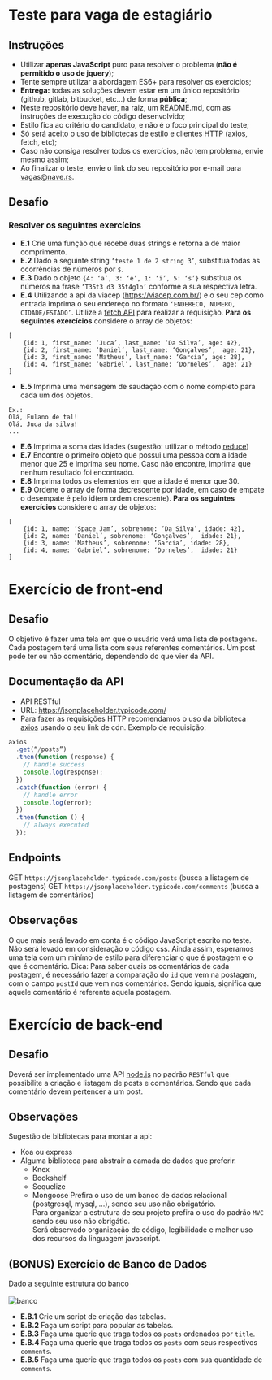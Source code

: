 # Teste para vaga de estagiário
## Instruções
- Utilizar **apenas JavaScript** puro para resolver o problema (**não é permitido o uso de jquery**);
- Tente sempre utilizar a abordagem ES6+ para resolver os exercícios;
- **Entrega:** todas as soluções devem estar em um único repositório (github, gitlab, bitbucket, etc…) de forma **pública**;
- Neste repositório deve haver, na raiz, um README.md, com as instruções de execução do código desenvolvido;
- Estilo fica ao critério do candidato, e não é o foco principal do teste;
- Só será aceito o uso de bibliotecas de estilo e clientes HTTP (axios, fetch, etc);
- Caso não consiga resolver todos os exercícios, não tem problema, envie mesmo assim;
- Ao finalizar o teste, envie o link do seu repositório por e-mail para vagas@nave.rs.
## Desafio
### Resolver os seguintes exercícios
- **E.1** Crie uma função que recebe duas strings e retorna a de maior comprimento.
- **E.2** Dado a seguinte string `‘teste 1 de 2 string 3’`, substitua todas as ocorrências de números por `$`.
- **E.3** Dado o objeto `{4: ‘a’, 3: ‘e’, 1: ‘i’, 5: ‘s’}` substitua os números na frase `‘T35t3 d3 35t4g1o’` conforme a sua respectiva letra.
- **E.4** Utilizando a api da viacep (https://viacep.com.br/) e o seu cep como entrada imprima o seu endereço no formato `‘ENDERECO, NUMERO, CIDADE/ESTADO’`. Utilize a [fetch API]([https://developer.mozilla.org/pt-BR/docs/Web/API/Fetch_API](https://developer.mozilla.org/pt-BR/docs/Web/API/Fetch_API)) para realizar a requisição.
**Para os seguintes exercícios** considere o array de objetos:
```
[
    {id: 1, first_name: ‘Juca’, last_name: ‘Da Silva’, age: 42},
    {id: 2, first_name: ‘Daniel’, last_name: ‘Gonçalves’,  age: 21},
    {id: 3, first_name: ‘Matheus’, last_name: ‘Garcia’, age: 28},
    {id: 4, first_name: ‘Gabriel’, last_name: ‘Dorneles’,  age: 21}
]
```
- **E.5** Imprima uma mensagem de saudação com o nome completo para cada um dos objetos.
```
Ex.:
Olá, Fulano de tal!
Olá, Juca da silva!
...
```
- **E.6** Imprima a soma das idades (sugestão: utilizar o método [reduce]([https://developer.mozilla.org/pt-BR/docs/Web/JavaScript/Reference/Global_Objects/Array/reduce](https://developer.mozilla.org/pt-BR/docs/Web/JavaScript/Reference/Global_Objects/Array/reduce)))
- **E.7** Encontre o primeiro objeto que possui uma pessoa com a idade menor que 25 e imprima seu nome. Caso não encontre, imprima que nenhum resultado foi encontrado.
- **E.8** Imprima todos os elementos em que a idade é menor que 30.
- **E.9** Ordene o array de forma decrescente por idade, em caso de empate o desempate é pelo id(em ordem crescente).
**Para os seguintes exercícios** considere o array de objetos:
```
[
    {id: 1, name: ‘Space Jam’, sobrenome: ‘Da Silva’, idade: 42},
    {id: 2, name: ‘Daniel’, sobrenome: ‘Gonçalves’,  idade: 21},
    {id: 3, name: ‘Matheus’, sobrenome: ‘Garcia’, idade: 28},
    {id: 4, name: ‘Gabriel’, sobrenome: ‘Dorneles’,  idade: 21}
]
```
# Exercício de front-end
## Desafio
O objetivo é fazer uma tela em que o usuário verá uma lista de postagens.
Cada postagem terá uma lista com seus referentes comentários.
Um post pode ter ou não comentário, dependendo do que vier da API.
## Documentação da API
- API RESTful
- URL: https://jsonplaceholder.typicode.com/
- Para fazer as requisições HTTP recomendamos o uso da biblioteca [axios](https://github.com/axios/axios) usando o seu link de cdn.
Exemplo de requisição:
```javascript
axios
  .get(“/posts”)
  .then(function (response) {
    // handle success
    console.log(response);
  })
  .catch(function (error) {
    // handle error
    console.log(error);
  })
  .then(function () {
    // always executed
  });
```
## Endpoints
GET `https://jsonplaceholder.typicode.com/posts` (busca a listagem de postagens)
GET `https://jsonplaceholder.typicode.com/comments` (busca a listagem de comentários)
## Observações
O que mais será levado em conta é o código JavaScript escrito no teste. Não será levado em consideração o código css. Ainda assim, esperamos uma tela com um minímo de estilo para diferenciar o que é postagem e o que é comentário.
Dica: Para saber quais os comentários de cada postagem, é necessário fazer a comparação do `id` que vem na postagem, com o campo `postId` que vem nos comentários. Sendo iguais, significa que aquele comentário é referente aquela postagem.
# Exercício de back-end
## Desafio
Deverá ser implementado uma API [node.js](https://nodejs.org) no padrão `RESTful` que possibilite a criação e listagem de posts e comentários.
Sendo que cada comentário devem pertencer a um post.
## Observações
Sugestão de bibliotecas para montar a api:
- Koa ou express
- Alguma biblioteca para abstrair a camada de dados que preferir.
  - Knex
  - Bookshelf
  - Sequelize
  - Mongoose
Prefira o uso de um banco de dados relacional (postgresql, mysql, ...), sendo seu uso não obrigatório.<br>
Para organizar a estrutura de seu projeto prefira o uso do padrão `MVC` sendo seu uso não obrigátio.<br>
Será observado organização de código, legibilidade e melhor uso dos recursos da linguagem javascript.
## (BONUS) Exercício de Banco de Dados
Dado a seguinte estrutura do banco
<br><br>
![banco](https://nave-challenges.s3.amazonaws.com/Back-End-Interniship/Screenshot.png)
- **E.B.1** Crie um script de criação das tabelas.
- **E.B.2** Faça um script para popular as tabelas.
- **E.B.3** Faça uma querie que traga todos os `posts` ordenados por `title`.
- **E.B.4** Faça uma querie que traga todos os `posts` com seus respectivos `comments`.
- **E.B.5** Faça uma querie que traga todos os `posts` com sua quantidade de `comments`.
